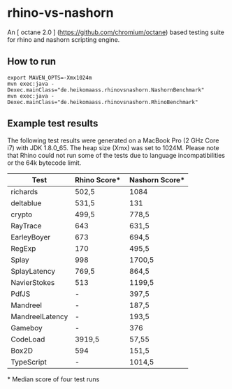 # rhino-vs-nashorn
An [ octane 2.0 ] (https://github.com/chromium/octane) based testing suite for rhino and nashorn scripting engine.

## How to run
```
export MAVEN_OPTS=-Xmx1024m
mvn exec:java -Dexec.mainClass="de.heikomaass.rhinovsnashorn.NashornBenchmark"
mvn exec:java -Dexec.mainClass="de.heikomaass.rhinovsnashorn.RhinoBenchmark"
```

## Example test results

The following test results were generated on a MacBook Pro (2 GHz Core i7) with JDK 1.8.0\_65.
The heap size (Xmx) was set to 1024M. Please note that Rhino could not run some of the tests due to language incompatibilities or the 64k bytecode limit. 

Test                | Rhino Score\* | Nashorn Score\*|
--------------------|---------------|----------------|
richards            | 502,5         | 1084           |
deltablue           | 531,5         | 131            |
crypto              | 499,5         | 778,5          |
RayTrace            | 643           | 631,5          |
EarleyBoyer         | 673           | 694,5          |
RegExp              | 170           | 495,5          |        
Splay               | 998           | 1700,5         |
SplayLatency        | 769,5         | 864,5          |
NavierStokes        | 513           | 1199,5         |
PdfJS               | -             | 397,5          |
Mandreel            | -             | 187,5          |
MandreelLatency     | -             | 193,5          |
Gameboy             | -             | 376            |
CodeLoad            | 3919,5        | 57,55          |
Box2D               | 594           | 151,5          |
TypeScript          | -             | 1014,5         |


\* Median score of four test runs
